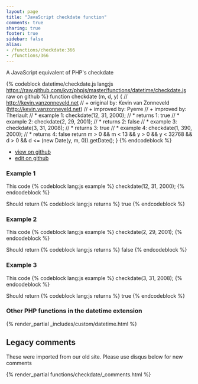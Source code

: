 ```yaml
---
layout: page
title: "JavaScript checkdate function"
comments: true
sharing: true
footer: true
sidebar: false
alias:
- /functions/checkdate:366
- /functions/366
---
```

<!-- Generated by Rakefile:build -->
A JavaScript equivalent of PHP's checkdate

{% codeblock datetime/checkdate.js lang:js https://raw.github.com/kvz/phpjs/master/functions/datetime/checkdate.js raw on github %}
function checkdate (m, d, y) {
  // http://kevin.vanzonneveld.net
  // +   original by: Kevin van Zonneveld (http://kevin.vanzonneveld.net)
  // +   improved by: Pyerre
  // +   improved by: Theriault
  // *     example 1: checkdate(12, 31, 2000);
  // *     returns 1: true
  // *     example 2: checkdate(2, 29, 2001);
  // *     returns 2: false
  // *     example 3: checkdate(3, 31, 2008);
  // *     returns 3: true
  // *     example 4: checkdate(1, 390, 2000);
  // *     returns 4: false
  return m > 0 && m < 13 && y > 0 && y < 32768 && d > 0 && d <= (new Date(y, m, 0)).getDate();
}
{% endcodeblock %}

 - [view on github](https://github.com/kvz/phpjs/blob/master/functions/datetime/checkdate.js)
 - [edit on github](https://github.com/kvz/phpjs/edit/master/functions/datetime/checkdate.js)

### Example 1
This code
{% codeblock lang:js example %}
checkdate(12, 31, 2000);
{% endcodeblock %}

Should return
{% codeblock lang:js returns %}
true
{% endcodeblock %}

### Example 2
This code
{% codeblock lang:js example %}
checkdate(2, 29, 2001);
{% endcodeblock %}

Should return
{% codeblock lang:js returns %}
false
{% endcodeblock %}

### Example 3
This code
{% codeblock lang:js example %}
checkdate(3, 31, 2008);
{% endcodeblock %}

Should return
{% codeblock lang:js returns %}
true
{% endcodeblock %}


### Other PHP functions in the datetime extension
{% render_partial _includes/custom/datetime.html %}
## Legacy comments
These were imported from our old site. Please use disqus below for new comments
<div style="overflow-y: scroll; max-height: 500px;">
{% render_partial functions/checkdate/_comments.html %}
</div>
